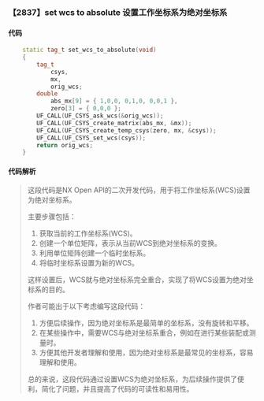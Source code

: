 ### 【2837】set wcs to absolute 设置工作坐标系为绝对坐标系

#### 代码

```cpp
    static tag_t set_wcs_to_absolute(void)  
    {  
        tag_t  
            csys,  
            mx,  
            orig_wcs;  
        double  
            abs_mx[9] = { 1,0,0, 0,1,0, 0,0,1 },  
            zero[3] = { 0,0,0 };  
        UF_CALL(UF_CSYS_ask_wcs(&orig_wcs));  
        UF_CALL(UF_CSYS_create_matrix(abs_mx, &mx));  
        UF_CALL(UF_CSYS_create_temp_csys(zero, mx, &csys));  
        UF_CALL(UF_CSYS_set_wcs(csys));  
        return orig_wcs;  
    }

```

#### 代码解析

> 这段代码是NX Open API的二次开发代码，用于将工作坐标系(WCS)设置为绝对坐标系。
>
> 主要步骤包括：
>
> 1. 获取当前的工作坐标系(WCS)。
> 2. 创建一个单位矩阵，表示从当前WCS到绝对坐标系的变换。
> 3. 利用单位矩阵创建一个临时坐标系。
> 4. 将临时坐标系设置为新的WCS。
>
> 这样设置后，WCS就与绝对坐标系完全重合，实现了将WCS设置为绝对坐标系的目的。
>
> 作者可能出于以下考虑编写这段代码：
>
> 1. 方便后续操作，因为绝对坐标系是最简单的坐标系，没有旋转和平移。
> 2. 在某些操作中，需要WCS与绝对坐标系重合，例如在进行某些装配或测量时。
> 3. 方便其他开发者理解和使用，因为绝对坐标系是最常见的坐标系，容易理解和使用。
>
> 总的来说，这段代码通过设置WCS为绝对坐标系，为后续操作提供了便利，简化了问题，并且提高了代码的可读性和易用性。
>
